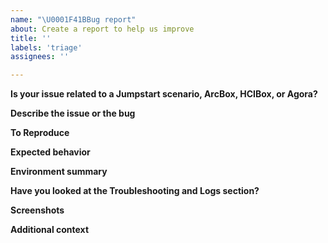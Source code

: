 ```yaml
---
name: "\U0001F41BBug report"
about: Create a report to help us improve
title: ''
labels: 'triage'
assignees: ''

---
```

<!--- 🛑 Please check existing issues first before continuing: https://github.com/microsoft/azure_arc/issues --->

<!---  Disclaimer: The intent of this "Bug report" template is to address issues related to the Azure Arc Jumpstart scenarios, ArcBox, HCIBox, Agora, and all other project ares. The Azure Arc Jumpstart team does not handle Azure Arc core product issues, bugs and feature requests and will try to assist on a best effort basis. For a core product issue or feature request/feedback, please create an official [Azure support ticket](https://azure.microsoft.com/support/create-ticket/) or [general feedback request](https://feedback.azure.com). --->

**Is your issue related to a Jumpstart scenario, ArcBox, HCIBox, or Agora?**
<!--- A link to the Jumpstart scenario you are working on. --->

**Describe the issue or the bug**
<!--- A clear and concise description of what the issue or the bug is. --->

**To Reproduce**
<!--- Steps to reproduce the behavior:
1. Go to '...'
2. Click on '....'
3. Scroll down to '....'
4. See error --->

**Expected behavior**
<!--- A clear and concise description of what you expected to happen. --->

**Environment summary**
<!--- Relevant versions to the issue / CLI version (`_az --version_`) / Terraform CLI version (`terraform version`) / Other  --->

**Have you looked at the Troubleshooting and Logs section?**
<!---Relevant logs retrieval instructions can be found in the Troubleshooting section.
- [Jumpstart ArcBox "Full" troubleshooting](https://azurearcjumpstart.com/azure_jumpstart_arcbox/Full#basic-troubleshooting)
- [Jumpstart ArcBox for IT Pros troubleshooting](https://azurearcjumpstart.com/azure_jumpstart_arcbox/ITPro#basic-troubleshooting)
- [Jumpstart ArcBox for DevOps troubleshooting](https://azurearcjumpstart.com/azure_jumpstart_arcbox/DevOps#basic-troubleshooting)
- [Jumpstart ArcBox for DataOps troubleshooting](https://azurearcjumpstart.com/azure_jumpstart_arcbox/DataOps#basic-troubleshooting)
- [HCIBox troubleshooting](https://azurearcjumpstart.com/azure_jumpstart_hcibox/getting_started#basic-troubleshooting)
- [Agora - Contoso Supermarket troubleshooting](https://azurearcjumpstart.com/azure_jumpstart_ag/retail/contoso_supermarket/troubleshooting)
--->

**Screenshots**
<!--- If applicable, add screenshots to help explain your problem. --->

**Additional context**
<!--- Add any other context about the problem here. --->
